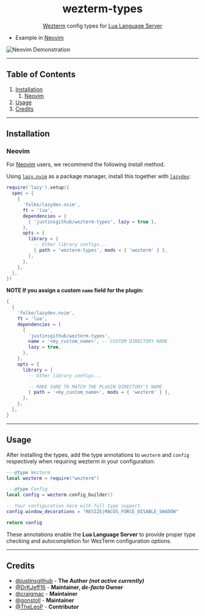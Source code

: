 <div align="center">

# wezterm-types

[Wezterm](https://github.com/wezterm/wezterm) config types for [Lua Language Server](https://luals.github.io/)

</div>

- Example in [Neovim](https://github.com/neovim/neovim)

![Neovim Demonstration](https://github.com/user-attachments/assets/c9082e54-39ad-4c7d-8d81-ddf0b1fb1fc7)

---

## Table of Contents

1. [Installation](#installation)
    1. [Neovim](#neovim)
2. [Usage](#usage)
3. [Credits](#credits)

---

## Installation

### Neovim

For [Neovim](https://github.com/neovim/neovim) users, we recommend the following install method.

Using [`lazy.nvim`](https://github.com/folke/lazy.nvim) as a package manager, install this together with
[`lazydev`](https://github.com/folke/lazydev.nvim):

```lua
require('lazy').setup({
  spec = {
    {
      'folke/lazydev.nvim',
      ft = 'lua',
      dependencies = {
        { 'justinsgithub/wezterm-types', lazy = true },
      },
      opts = {
        library = {
          -- Other library configs...
          { path = 'wezterm-types', mods = { 'wezterm' } },
        },
      },
    },
  },
})
```

**NOTE If you assign a custom `name` field for the plugin:**

```lua
{
  {
    'folke/lazydev.nvim',
    ft = 'lua',
    dependencies = {
      {
        'justinsgithub/wezterm-types',
        name = '<my_custom_name>', -- CUSTOM DIRECTORY NAME
        lazy = true,
      },
    },
    opts = {
      library = {
        -- Other library configs...

        -- MAKE SURE TO MATCH THE PLUGIN DIRECTORY'S NAME
        { path = '<my_custom_name>', mods = { 'wezterm' } },
      },
    },
  },
}
```

---

## Usage

After installing the types, add the type annotations to `wezterm` and `config` respectively
when requiring wezterm in your configuration:

```lua
---@type Wezterm
local wezterm = require("wezterm")

---@type Config
local config = wezterm.config_builder()

-- Your configuration here with full type support
config.window_decorations = "RESIZE|MACOS_FORCE_DISABLE_SHADOW"

return config
```

These annotations enable the **Lua Language Server** to provide
proper type checking and autocompletion for WezTerm configuration options.

---

## Credits

- [@justinsgithub](https://github.com/justinsgithub) - **The Author _(not active currently)_**
- [@DrKJeff16](https://github.com/DrKJeff16) - **Maintainer, _de-facto_ Owner**
- [@craigmac](https://github.com/craigmac) - **Maintainer**
- [@gonstoll](https://github.com/gonstoll) - **Maintainer**
- [@TheLeoP](https://github.com/TheLeoP) - **Contributor**
